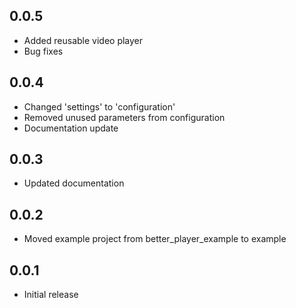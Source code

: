 ## 0.0.5
* Added reusable video player
* Bug fixes

## 0.0.4
* Changed 'settings' to 'configuration'
* Removed unused parameters from configuration
* Documentation update

## 0.0.3
* Updated documentation

## 0.0.2
* Moved example project from better_player_example to example

## 0.0.1

* Initial release
